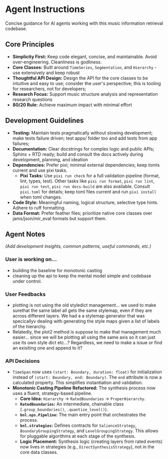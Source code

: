 # Agent Instructions

Concise guidance for AI agents working with this music information retrieval codebase.

## Core Principles

- **Simplicity First:** Keep code elegant, concise, and maintainable. Avoid over-engineering. Cleanliness is godliness.
- **Core Classes:** Built around `TimeSeries`, `Segmentation`, and `Hierarchy` - use extensively and keep robust
- **Thoughtful API Design:** Design the API for the core classes to be intuitive and easy to use; consider the user's perspective; this is tooling for researchers, not for developers;
- **Research Focus:** Support music structure analysis and representation research questions
- **80/20 Rule:** Achieve maximum impact with minimal effort

## Development Guidelines

- **Testing:** Maintain tests pragmatically without slowing development; make tests failure driven; test apps/ folder too and add tests from app failures;
- **Documentation:** Clear docstrings for complex logic and public APIs; Sphinx + RTD ready; build and consult the docs actively during development, planning, and ideation
- **Dependencies:** Prefer pixi; minimal external dependencies; keep tomls current and use pixi tasks.
    - **Pixi Tasks:** Use `pixi run check` for a full validation pipeline (format, lint, types, test). Other tasks like `pixi run format`, `pixi run lint`, `pixi run test`, `pixi run docs-build` are also available. Consult `pixi.toml` for details; keep toml files current and run `pixi install` when toml changes.
- **Code Style:** Meaningful naming, logical structure, selective type hints. Adhere to ruff formatting.
- **Data Format:** Prefer feather files; prioritize native core classes over jams/json/mir_eval formats but support them.


## Agent Notes

*(Add development insights, common patterns, useful commands, etc.)*

### User is working on...
- building the baseline for monotonic casting
- cleaning up the api to keep the mental model simple and codebase under control.

### User Feedbacks
- plotting is not using the old styledict management... we used to make surethat the same label all gets the same stylemap, even if they are across different layers. We had a a stylemap generator that was specicallyv dealing with generating the style maps given a list of labels of the hierarchy.
- Relatedly, the plot2 method is suppose to make that management much easier... since we will be plotting all using the same axis so it can just use its own style dict etc...? Regardless, we need to make a issue or find an exisiting one and append to it?

### API Decisions
- `TimeSpan` now uses `(start: Boundary, duration: float)` for initialization instead of `(start: Boundary, end: Boundary)`. The `end` attribute is now a calculated property. This simplifies instantiation and validation.
- **Monotonic Casting Pipeline Refactored:** The synthesis process now uses a fluent, strategy-based pipeline.
    - **Core Idea:** `Hierarchy` -> `RatedBoundaries` -> `ProperHierarchy`.
    - **`RatedBoundaries`:** An intermediate, chainable class (`.group_boundaries()`, `.quantize_level()`).
    - **`bnl.ops.Pipeline`:** The main entry point that orchestrates the process.
    - **`bnl.strategies`:** Defines contracts for `SalienceStrategy`, `BoundaryGroupingStrategy`, and `LevelGroupingStrategy`. This allows for pluggable algorithms at each stage of the synthesis.
    - **Logic Placement:** Synthesis logic (creating layers from rated events) now lives in strategies (e.g., `DirectSynthesisStrategy`), not in the core data classes.